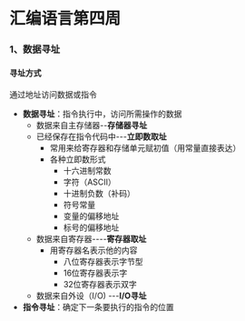 # 汇编语言第四周

### 1、数据寻址

####  寻址方式

  通过地址访问数据或指令

- **数据寻址**：指令执行中，访问所需操作的数据
  - 数据来自主存储器--**存储器寻址**
  - 已经保存在指令代码中---**立即数取址**
    - 常用来给寄存器和存储单元赋初值（用常量直接表达）
    - 各种立即数形式
      - 十六进制常数
      - 字符（ASCII）
      - 十进制负数（补码）
      - 符号常量
      - 变量的偏移地址
      - 标号的偏移地址
  - 数据来自寄存器----**寄存器取址**
    - 用寄存器名表示他的内容
      - 八位寄存器表示字节型
      - 16位寄存器表示字
      - 32位寄存器表示双字
  - 数据来自外设（I/O) ---**I/O寻址**
- **指令寻址**：确定下一条要执行的指令的位置

 